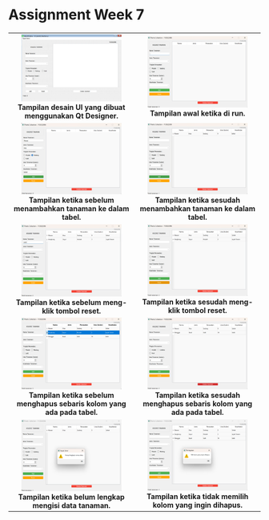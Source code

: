 # Assignment Week 7

<table align="center">
  <tr>
    <td align="center">
      <img src="tampilan_UI.png" width="200"/><br>
      <b>Tampilan desain UI yang dibuat menggunakan Qt Designer.</b>
    </td>
    <td align="center">
      <img src="tampilan_awal.png" width="200"/><br>
      <b>Tampilan awal ketika di run.</b>
    </td>
  </tr>
  <tr>
    <td align="center">
      <img src="before_add.png" width="200"/><br>
      <b>Tampilan ketika sebelum menambahkan tanaman ke dalam tabel.</b>
    </td>
    <td align="center">
      <img src="after_add.png" width="200"/><br>
      <b>Tampilan ketika sesudah menambahkan tanaman ke dalam tabel.</b>
    </td>
  </tr>
  <tr>
    <td align="center">
      <img src="before_reset.png" width="200"/><br>
      <b>Tampilan ketika sebelum meng-klik tombol reset.</b>
    </td>
    <td align="center">
      <img src="after_reset.png" width="200"/><br>
      <b>Tampilan ketika sesudah meng-klik tombol reset.</b>
    </td>
  </tr>
    <tr>
    <td align="center">
      <img src="before_delete.png" width="200"/><br>
      <b>Tampilan ketika sebelum menghapus sebaris kolom yang ada pada tabel.</b>
    </td>
    <td align="center">
      <img src="after_delete.png" width="200"/><br>
      <b>Tampilan ketika sesudah menghapus sebaris kolom yang ada pada tabel.</b>
    </td>
  </tr>
  <tr>
    <td align="center">
      <img src="input_error.png" width="200"/><br>
      <b>Tampilan ketika belum lengkap mengisi data tanaman.</b>
    </td>
    <td align="center">
      <img src="column_error.png" width="200"/><br>
      <b>Tampilan ketika tidak memilih kolom yang ingin dihapus.</b>
    </td>
  </tr>
</table>
